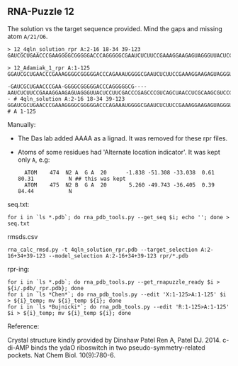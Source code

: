 RNA-Puzzle 12
-----------------------------------------------------------------------------

The solution vs the target sequence provided. Mind the gaps and missing atom `A/21/O6`.

```
> 12_4qln_solution_rpr A:2-16 18-34 39-123
GAUCGCUGAACCCGAAGGGGCGGGGGACCCAGGGGGCGAAUCUCUUCCGAAAGGAAGAGUAGGGUUACUCCUUCGACCCGAGCCCGUCAGCUAACCUCGCAAGCGUCCGAAGGAGAA

> 12_Adamiak_1_rpr A:1-125
GGAUCGCUGAACCCGAAAGGGGCGGGGGACCCAGAAAUGGGGCGAAUCUCUUCCGAAAGGAAGAGUAGGGUUACUCCUUCGACCCGAGCCCGUCAGCUAACCUCGCAAGCGUCCGAAGGAGAAUC

```

```
-GAUCGCUGAACCCGAA-GGGGCGGGGGACCCAGGGGGCG----AAUCUCUUCCGAAAGGAAGAGUAGGGUUACUCCUUCGACCCGAGCCCGUCAGCUAACCUCGCAAGCGUCCGAAGGAGAA-- # 4qln_solution A:2-16 18-34 39-123
GGAUCGCUGAACCCGAAAGGGGCGGGGGACCCAGAAAUGGGGCGAAUCUCUUCCGAAAGGAAGAGUAGGGUUACUCCUUCGACCCGAGCCCGUCAGCUAACCUCGCAAGCGUCCGAAGGAGAAUC # A 1-125
```

Manually:

- The Das lab added AAAA as a lignad. It was removed for these rpr files.
- Atoms of some residues had 'Alternate location indicator'. It was kept only `A`, e.g:

		ATOM    474  N2 A  G A  20      -1.838 -51.308 -33.038  0.61 80.31           N ## this was kept
		ATOM    475  N2 B  G A  20       5.260 -49.743 -36.405  0.39 84.44           N

seq.txt:

	for i in `ls *.pdb`; do rna_pdb_tools.py --get_seq $i; echo ''; done > seq.txt

rmsds.csv

	rna_calc_rmsd.py -t 4qln_solution_rpr.pdb --target_selection A:2-16+34+39-123 --model_selection A:2-16+34+39-123 rpr/*.pdb
	
rpr-ing:

	for i in `ls *.pdb`; do rna_pdb_tools.py --get_rnapuzzle_ready $i > ${i/.pdb/_rpr.pdb}; done
	for i in `ls *Chen*`; do rna_pdb_tools.py --edit 'X:1-125>A:1-125' $i > ${i}_temp; mv ${i}_temp ${i}; done
	for i in `ls *Bujnicki*`; do rna_pdb_tools.py --edit 'R:1-125>A:1-125' $i > ${i}_temp; mv ${i}_temp ${i}; done

Reference:

Crystal structure kindly provided by Dinshaw Patel
Ren A, Patel DJ. 2014. c-di-AMP binds the ydaO riboswitch in two pseudo-symmetry-related pockets. Nat Chem Biol. 10(9):780-6.
